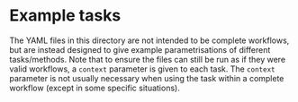 # Example tasks

The YAML files in this directory are not intended to be complete workflows, but are instead designed to give example parametrisations of different tasks/methods. Note that to ensure the files can still be run as if they were valid workflows, a `context` parameter is given to each task. The `context` parameter is not usually necessary when using the task within a complete workflow (except in some specific situations).
